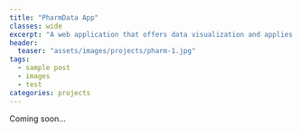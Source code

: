 ```yaml
---
title: "PharmData App"
classes: wide
excerpt: "A web application that offers data visualization and applies ML algorithms to identify patterns in data and make predictions and forecasting to answer pharmacy-related business questions."
header:
  teaser: "assets/images/projects/pharm-1.jpg"
tags: 
  - sample post
  - images
  - test
categories: projects
---
```


Coming soon...

